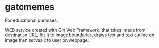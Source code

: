  # gatomemes

 For educational purposes.

 WEB service created with [Gin Web Framework](https://gin-gonic.com/), that takes image from destination URL, fits it to image boundaries, draws text and text outline on image then serves it to user on webpage.